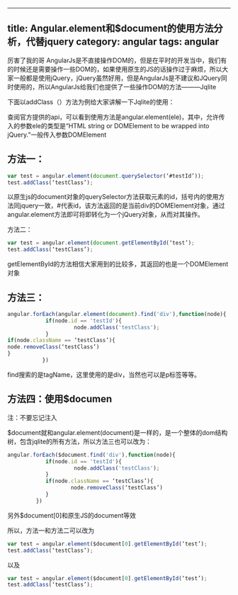 
---
title:  Angular.element和$document的使用方法分析，代替jquery
category: angular
tags: angular
---
厉害了我的哥
AngularJs是不直接操作DOM的，但是在平时的开发当中，我们有的时候还是需要操作一些DOM的，如果使用原生的JS的话操作过于麻烦，所以大家一般都是使用jQuery，jQuery虽然好用，但是AngularJs是不建议和JQuery同时使用的，所以AngularJs给我们也提供了一些操作DOM的方法———Jqlite
<!--more-->
下面以addClass（）方法为例给大家讲解一下Jqlite的使用：

查阅官方提供的api，可以看到使用方法是angular.element(ele)，其中，允许传入的参数ele的类型是“HTML string or DOMElement to be wrapped into jQuery.”一般传入参数DOMElement

方法一：
--
```js
var test = angular.element(document.querySelector(‘#testId’));
test.addClass(‘testClass’);
```
以原生js的document对象的querySelector方法获取元素的id，括号内的使用方法同jquery一致，#代表id，该方法返回的是当前div的DOMElement对象，通过angular.element方法即可将即转化为一个jQuery对象，从而对其操作。

方法二：
```js
var test = angular.element(document.getElementById(‘test’);
test.addClass(‘testClass’);
```
getElementById的方法相信大家用到的比较多，其返回的也是一个DOMElement对象

方法三：
--
```js
angular.forEach(angular.element(document).find('div'),function(node){
            if(node.id == 'testId'){
                     node.addClass('testClass');
            }
if(node.className == ‘testClass’){
node.removeClass(‘testClass’)
}
           })
```
find搜索的是tagName，这里使用的是div，当然也可以是p标签等等。

方法四：使用$documen
--
注：不要忘记注入

$document就和angular.element(document)是一样的，是一个整体的dom结构树，包含jqlite的所有方法，所以方法三也可以改为：
```js
angular.forEach($document.find('div'),function(node){
            if(node.id == 'testId'){
                     node.addClass('testClass');
            }
            if(node.className == ‘testClass’){
                    node.removeClass(‘testClass’)
            }
         })
```
另外$document[0]和原生JS的document等效

所以，方法一和方法二可以改为
```js
var test = angular.element($document[0].getElementById(‘test’);
test.addClass(‘testClass’);
```
以及
```js
var test = angular.element($document[0].getElementById(‘test’);
test.addClass(‘testClass’);
```